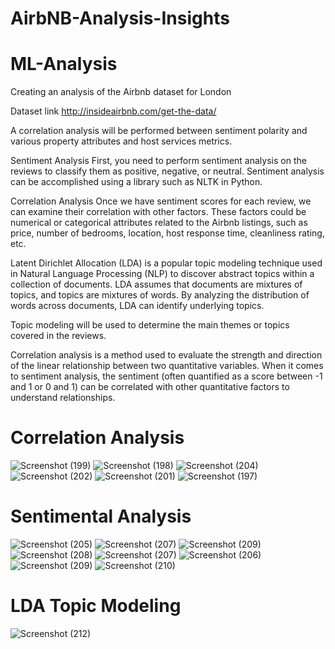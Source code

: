 
# AirbNB-Analysis-Insights

# ML-Analysis
Creating an analysis of the Airbnb dataset for London

Dataset link http://insideairbnb.com/get-the-data/

A correlation analysis will be performed between sentiment polarity and various property attributes and host services metrics.

Sentiment Analysis First, you need to perform sentiment analysis on the reviews to classify them as positive, negative, or neutral. Sentiment analysis can be accomplished using a library such as NLTK in Python.

Correlation Analysis Once we have sentiment scores for each review, we can examine their correlation with other factors. These factors could be numerical or categorical attributes related to the Airbnb listings, such as price, number of bedrooms, location, host response time, cleanliness rating, etc.

Latent Dirichlet Allocation (LDA) is a popular topic modeling technique used in Natural Language Processing (NLP) to discover abstract topics within a collection of documents. LDA assumes that documents are mixtures of topics, and topics are mixtures of words. By analyzing the distribution of words across documents, LDA can identify underlying topics.

Topic modeling will be used to determine the main themes or topics covered in the reviews. 

Correlation analysis is a method used to evaluate the strength and direction of the linear relationship between two quantitative variables. When it comes to sentiment analysis, the sentiment (often quantified as a score between -1 and 1 or 0 and 1) can be correlated with other quantitative factors to understand relationships.
# Correlation Analysis
![Screenshot (199)](https://github.com/YJSANTY/AirbNB-Analysis-Insights/assets/115713790/2c49c028-522d-419b-85c3-4fd020fce6ad)
![Screenshot (198)](https://github.com/YJSANTY/AirbNB-Analysis-Insights/assets/115713790/4ff2de94-6a6e-4f6e-881b-2472da7500ae)
![Screenshot (204)](https://github.com/YJSANTY/AirbNB-Analysis-Insights/assets/115713790/f5caf55f-3981-476d-955b-e96f77c8b87f)
![Screenshot (202)](https://github.com/YJSANTY/AirbNB-Analysis-Insights/assets/115713790/34566447-8cfa-42eb-aced-45ed96dfcf9f)
![Screenshot (201)](https://github.com/YJSANTY/AirbNB-Analysis-Insights/assets/115713790/bacdee3c-cb00-4975-9adc-e561e3c8fa90)
![Screenshot (197)](https://github.com/YJSANTY/AirbNB-Analysis-Insights/assets/115713790/703d199d-a124-46e3-b9b1-ae453a4e7fff)

# Sentimental Analysis
![Screenshot (205)](https://github.com/YJSANTY/AirbNB-Analysis-Insights/assets/115713790/08e1fc7b-0169-411c-b766-b9765be92c62)
![Screenshot (207)](https://github.com/YJSANTY/AirbNB-Analysis-Insights/assets/115713790/505e14f0-867a-4a94-b861-89b6e0a53f9c)
![Screenshot (209)](https://github.com/YJSANTY/AirbNB-Analysis-Insights/assets/115713790/a8203798-a5df-479d-b208-ccba4b9b99b3)
![Screenshot (208)](https://github.com/YJSANTY/AirbNB-Analysis-Insights/assets/115713790/201e3808-be5f-4ba8-b2e2-8ac8fa80d3e9)
![Screenshot (207)](https://github.com/YJSANTY/AirbNB-Analysis-Insights/assets/115713790/308034ac-099c-4458-ac5c-98abcc737dcd)
![Screenshot (206)](https://github.com/YJSANTY/AirbNB-Analysis-Insights/assets/115713790/2daaf9d6-fc87-4cee-8e22-989c1693f9fa)
![Screenshot (209)](https://github.com/YJSANTY/AirbNB-Analysis-Insights/assets/115713790/5baaa903-2374-440f-88d1-fe8c7fd21c66)
![Screenshot (210)](https://github.com/YJSANTY/AirbNB-Analysis-Insights/assets/115713790/888952f9-8182-4eea-970a-4dda6a24512b)

# LDA Topic Modeling
![Screenshot (212)](https://github.com/YJSANTY/AirbNB-Analysis-Insights/assets/115713790/ecf443e8-d6e7-40d9-83b6-cc9707f387dc)

